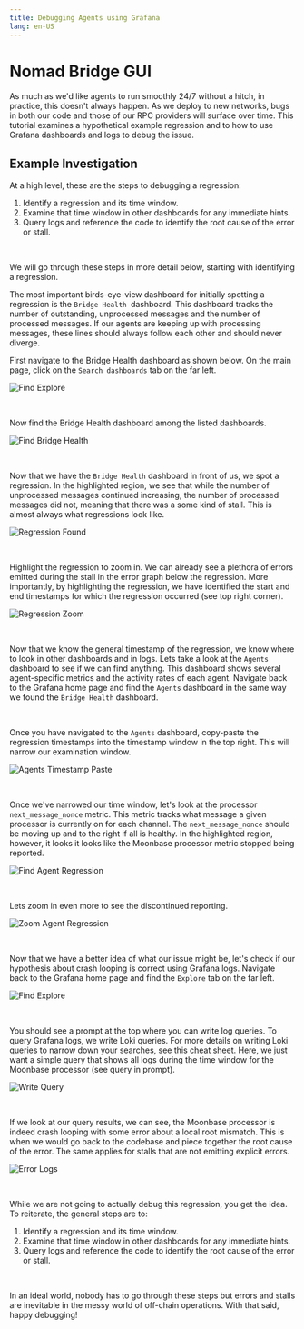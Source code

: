 ```yaml
---
title: Debugging Agents using Grafana
lang: en-US
---
```


# Nomad Bridge GUI

As much as we'd like agents to run smoothly 24/7 without a hitch, in practice, this doesn't always happen. As we deploy to new networks, bugs in both our code and those of our RPC providers will surface over time. This tutorial examines a hypothetical example regression and to how to use Grafana dashboards and logs to debug the issue.

## Example Investigation

At a high level, these are the steps to debugging a regression:

1. Identify a regression and its time window.
2. Examine that time window in other dashboards for any immediate hints.
3. Query logs and reference the code to identify the root cause of the error or stall.

<br>

We will go through these steps in more detail below, starting with identifying a regression.

The most important birds-eye-view dashboard for initially spotting a regression is the `Bridge Health `dashboard. This dashboard tracks the number of outstanding, unprocessed messages and the number of processed messages. If our agents are keeping up with processing messages, these lines should always follow each other and should never diverge.

First navigate to the Bridge Health dashboard as shown below. On the main page, click on the `Search dashboards` tab on the far left.

![Find Explore](../public/../../public/tutorials/debug-agents/find-dashboards.png)

<br>

Now find the Bridge Health dashboard among the listed dashboards.

![Find Bridge Health](../public/../../public/tutorials/debug-agents/find-bridge-health.png)

<br>

Now that we have the `Bridge Health` dashboard in front of us, we spot a regression. In the highlighted region, we see that while the number of unprocessed messages continued increasing, the number of processed messages did not, meaning that there was a some kind of stall. This is almost always what regressions look like.

![Regression Found](../public/../../public/tutorials/debug-agents/identify-regression.png)

<br>

Highlight the regression to zoom in. We can already see a plethora of errors emitted during the stall in the error graph below the regression. More importantly, by highlighting the regression, we have identified the start and end timestamps for which the regression occurred (see top right corner).

![Regression Zoom](../public/../../public/tutorials/debug-agents/zoom-in-regression.png)

<br>

Now that we know the general timestamp of the regression, we know where to look in other dashboards and in logs. Lets take a look at the `Agents` dashboard to see if we can find anything. This dashboard shows several agent-specific metrics and the activity rates of each agent. Navigate back to the Grafana home page and find the `Agents` dashboard in the same way we found the `Bridge Health` dashboard.

<br>

Once you have navigated to the `Agents` dashboard, copy-paste the regression timestamps into the timestamp window in the top right. This will narrow our examination window.

![Agents Timestamp Paste](../public/../../public/tutorials/debug-agents/agents-timestamp-paste.png)

<br>

Once we've narrowed our time window, let's look at the processor `next_message_nonce` metric. This metric tracks what message a given processor is currently on for each channel. The `next_message_nonce` should be moving up and to the right if all is healthy. In the highlighted region, however, it looks it looks like the Moonbase processor metric stopped being reported.

![Find Agent Regression](../public/../../public/tutorials/debug-agents/agents-more-zoom.png)

<br>

Lets zoom in even more to see the discontinued reporting.

![Zoom Agent Regression](../public/../../public/tutorials/debug-agents/agents-more-zoom.png)

<br>

Now that we have a better idea of what our issue might be, let's check if our hypothesis about crash looping is correct using Grafana logs. Navigate back to the Grafana home page and find the `Explore` tab on the far left.

![Find Explore](../public/../../public/tutorials/debug-agents/find-explore.png)

<br>

You should see a prompt at the top where you can write log queries. To query Grafana logs, we write Loki queries. For more details on writing Loki queries to narrow down your searches, see this [cheat sheet](https://grafana.com/docs/loki/latest/logql/log_queries/). Here, we just want a simple query that shows all logs during the time window for the Moonbase processor (see query in prompt).

![Write Query](../public/../../public/tutorials/debug-agents/enter-agent-pod-and-timestamp.png)

<br>

If we look at our query results, we can see, the Moonbase processor is indeed crash looping with some error about a local root mismatch. This is when we would go back to the codebase and piece together the root cause of the error. The same applies for stalls that are not emitting explicit errors.

![Error Logs](../public/../../public/tutorials/debug-agents/log-errors.png)

<br>

While we are not going to actually debug this regression, you get the idea. To reiterate, the general steps are to:

1. Identify a regression and its time window.
2. Examine that time window in other dashboards for any immediate hints.
3. Query logs and reference the code to identify the root cause of the error or stall.

<br>

In an ideal world, nobody has to go through these steps but errors and stalls are inevitable in the messy world of off-chain operations. With that said, happy debugging!

